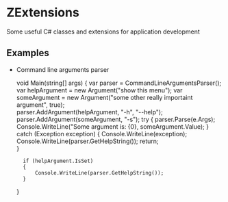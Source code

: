ZExtensions
===========

Some useful C# classes and extensions for application development

Examples
--------
* Command line arguments parser

	void Main(string[] args)
	{
		var parser = CommandLineArgumentsParser();
		var helpArgument = new Argument<bool>("show this menu");
		var someArgument = new Argument<string>("some other really importaint argument", true);		
        parser.AddArgument(helpArgument, "-h", "--help");
		parser.AddArgument(someArgument, "-s");
		try
		{
			parser.Parse(e.Args);			
			Console.WriteLine("Some argument is: {0}, someArgument.Value);
        }
        catch (Exception exception)
        {
			Console.WriteLine(exception);
			Console.WriteLine(parser.GetHelpString());
			return;        
		}
		
		if (helpArgument.IsSet)
		{
			Console.WriteLine(parser.GetHelpString());
		}		
	}


